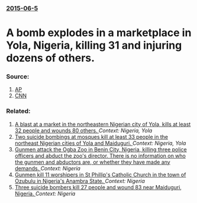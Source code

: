 ### [2015-06-5](/news/2015/06/5/index.md)

# A bomb explodes in a marketplace in Yola, Nigeria, killing 31 and injuring dozens of others. 




### Source:

1. [AP](http://bigstory.ap.org/article/107487d354534eef97878c3f8b063a70/official-31-killed-38-injured-bomb-northeast-nigeria)
2. [CNN](http://edition.cnn.com/2015/06/05/world/nigeria-explosion/index.html?eref=edition)

### Related:

1. [A blast at a market in the northeastern Nigerian city of Yola, kills at least 32 people and wounds 80 others. ](/news/2015/11/17/a-blast-at-a-market-in-the-northeastern-nigerian-city-of-yola-kills-at-least-32-people-and-wounds-80-others.md) _Context: Nigeria, Yola_
2. [Two suicide bombings at mosques kill at least 33 people in the northeast Nigerian cities of Yola and Maiduguri. ](/news/2015/10/23/two-suicide-bombings-at-mosques-kill-at-least-33-people-in-the-northeast-nigerian-cities-of-yola-and-maiduguri.md) _Context: Nigeria, Yola_
3. [Gunmen attack the Ogba Zoo in Benin City, Nigeria, killing three police officers and abduct the zoo's director. There is no information on who the gunmen and abductors are, or whether they have made any demands. ](/news/2017/09/25/gunmen-attack-the-ogba-zoo-in-benin-city-nigeria-killing-three-police-officers-and-abduct-the-zoo-s-director-there-is-no-information-on-w.md) _Context: Nigeria_
4. [Gunmen kill 11 worshipers in St Phillip's Catholic Church in the town of Ozubulu in Nigeria's Anambra State. ](/news/2017/08/6/gunmen-kill-11-worshipers-in-st-phillip-s-catholic-church-in-the-town-of-ozubulu-in-nigeria-s-anambra-state.md) _Context: Nigeria_
5. [Three suicide bombers kill 27 people and wound 83 near Maiduguri, Nigeria. ](/news/2017/08/15/three-suicide-bombers-kill-27-people-and-wound-83-near-maiduguri-nigeria.md) _Context: Nigeria_
